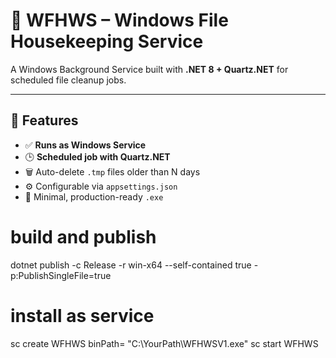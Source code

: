 # 🧹 WFHWS – Windows File Housekeeping Service

A Windows Background Service built with **.NET 8 + Quartz.NET** for scheduled file cleanup jobs.

---

## 📌 Features

- ✅ **Runs as Windows Service**
- 🕒 **Scheduled job with Quartz.NET**
- 🗑️ Auto-delete `.tmp` files older than N days
- ⚙️ Configurable via `appsettings.json`
- 📄 Minimal, production-ready `.exe`



# build and publish
dotnet publish -c Release -r win-x64 --self-contained true -p:PublishSingleFile=true

# install as service
sc create WFHWS binPath= "C:\YourPath\WFHWSV1.exe"
sc start WFHWS

